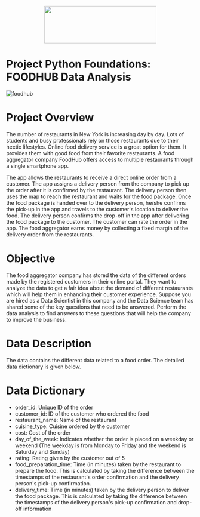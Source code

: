 <center><p float="center">
  <img src="https://upload.wikimedia.org/wikipedia/commons/e/e9/4_RGB_McCombs_School_Brand_Branded.png" width="300" height="100"/>

</p></center>

# Project Python Foundations: FOODHUB Data Analysis

![foodhub](https://github.com/thaychansy/python-foodhub-project/assets/161902555/526a9157-75d9-4a1d-8d28-5d814de3146a)


# Project Overview

The number of restaurants in New York is increasing day by day. Lots of students and busy professionals rely on those restaurants due to their hectic lifestyles. Online food delivery service is a great option for them. It provides them with good food from their favorite restaurants. A food aggregator company FoodHub offers access to multiple restaurants through a single smartphone app.

The app allows the restaurants to receive a direct online order from a customer. The app assigns a delivery person from the company to pick up the order after it is confirmed by the restaurant. The delivery person then uses the map to reach the restaurant and waits for the food package. Once the food package is handed over to the delivery person, he/she confirms the pick-up in the app and travels to the customer's location to deliver the food. The delivery person confirms the drop-off in the app after delivering the food package to the customer. The customer can rate the order in the app. The food aggregator earns money by collecting a fixed margin of the delivery order from the restaurants.

# Objective

The food aggregator company has stored the data of the different orders made by the registered customers in their online portal. They want to analyze the data to get a fair idea about the demand of different restaurants which will help them in enhancing their customer experience. Suppose you are hired as a Data Scientist in this company and the Data Science team has shared some of the key questions that need to be answered. Perform the data analysis to find answers to these questions that will help the company to improve the business. 

# Data Description

The data contains the different data related to a food order. The detailed data dictionary is given below.

# Data Dictionary

* order_id: Unique ID of the order
* customer_id: ID of the customer who ordered the food
* restaurant_name: Name of the restaurant
* cuisine_type: Cuisine ordered by the customer
* cost: Cost of the order
* day_of_the_week: Indicates whether the order is placed on a weekday or weekend (The weekday is from Monday to Friday and the weekend is Saturday and Sunday)
* rating: Rating given by the customer out of 5
* food_preparation_time: Time (in minutes) taken by the restaurant to prepare the food. This is calculated by taking the difference between the timestamps of the restaurant's order confirmation and the delivery person's pick-up confirmation.
* delivery_time: Time (in minutes) taken by the delivery person to deliver the food package. This is calculated by taking the difference between the timestamps of the delivery person's pick-up confirmation and drop-off information
